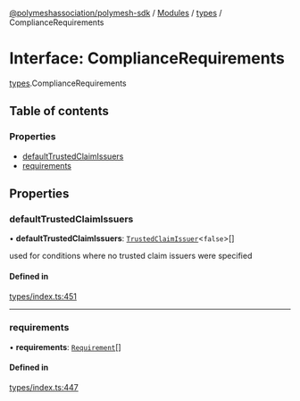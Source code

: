 [@polymeshassociation/polymesh-sdk](../README.md) / [Modules](../modules.md) / [types](../modules/types.md) / ComplianceRequirements

# Interface: ComplianceRequirements

[types](../modules/types.md).ComplianceRequirements

## Table of contents

### Properties

- [defaultTrustedClaimIssuers](types.ComplianceRequirements.md#defaulttrustedclaimissuers)
- [requirements](types.ComplianceRequirements.md#requirements)

## Properties

### defaultTrustedClaimIssuers

• **defaultTrustedClaimIssuers**: [`TrustedClaimIssuer`](types.TrustedClaimIssuer.md)<``false``\>[]

used for conditions where no trusted claim issuers were specified

#### Defined in

[types/index.ts:451](https://github.com/PolymathNetwork/polymesh-sdk/blob/31dfa0dc/src/types/index.ts#L451)

___

### requirements

• **requirements**: [`Requirement`](types.Requirement.md)[]

#### Defined in

[types/index.ts:447](https://github.com/PolymathNetwork/polymesh-sdk/blob/31dfa0dc/src/types/index.ts#L447)
